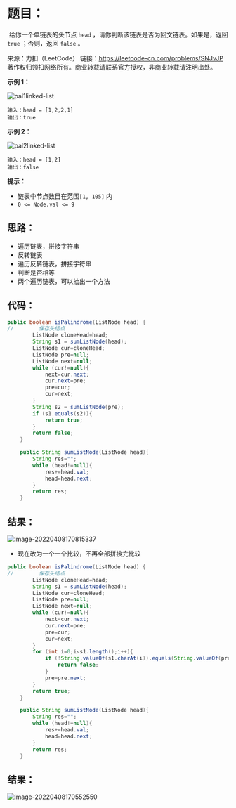 # 题目：

​	给你一个单链表的头节点 `head` ，请你判断该链表是否为回文链表。如果是，返回 `true` ；否则，返回 `false` 。



来源：力扣（LeetCode） 链接：https://leetcode-cn.com/problems/SNJvJP 著作权归领扣网络所有。商业转载请联系官方授权，非商业转载请注明出处。

<!--more-->

**示例 1：**

![pal1linked-list](https://misteryliu.oss-cn-beijing.aliyuncs.com/image/pal1linked-list.jpg)

```
输入：head = [1,2,2,1]
输出：true
```

**示例 2：**

![pal2linked-list](https://misteryliu.oss-cn-beijing.aliyuncs.com/image/pal2linked-list.jpg)

```
输入：head = [1,2]
输出：false
```

**提示：**

- 链表中节点数目在范围`[1, 105]` 内
- `0 <= Node.val <= 9`

## 思路：

- 遍历链表，拼接字符串
- 反转链表
- 遍历反转链表，拼接字符串
- 判断是否相等
- 两个遍历链表，可以抽出一个方法

## 代码：

```java
public boolean isPalindrome(ListNode head) {
//        保存头结点
        ListNode cloneHead=head;
        String s1 = sumListNode(head);
        ListNode cur=cloneHead;
        ListNode pre=null;
        ListNode next=null;
        while (cur!=null){
            next=cur.next;
            cur.next=pre;
            pre=cur;
            cur=next;
        }
        String s2 = sumListNode(pre);
        if (s1.equals(s2)){
            return true;
        }
        return false;
    }

    public String sumListNode(ListNode head){
        String res="";
        while (head!=null){
            res+=head.val;
            head=head.next;
        }
        return res;
    }
```

## 结果：

![image-20220408170815337](https://misteryliu.oss-cn-beijing.aliyuncs.com/image/image-20220408170815337.png)

- 现在改为一个一个比较，不再全部拼接完比较

```java
public boolean isPalindrome(ListNode head) {
//        保存头结点
        ListNode cloneHead=head;
        String s1 = sumListNode(head);
        ListNode cur=cloneHead;
        ListNode pre=null;
        ListNode next=null;
        while (cur!=null){
            next=cur.next;
            cur.next=pre;
            pre=cur;
            cur=next;
        }
        for (int i=0;i<s1.length();i++){
            if (!String.valueOf(s1.charAt(i)).equals(String.valueOf(pre.val))){
                return false;
            }
            pre=pre.next;
        }
        return true;
    }

    public String sumListNode(ListNode head){
        String res="";
        while (head!=null){
            res+=head.val;
            head=head.next;
        }
        return res;
    }
```

## 结果：

![image-20220408170552550](https://misteryliu.oss-cn-beijing.aliyuncs.com/image/image-20220408170552550.png)
